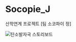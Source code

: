 # Socopie_J
산학연계 프로젝트 [팀 소코파이 정]

![탄소발자국 스토리보드](https://user-images.githubusercontent.com/64387433/215972408-cabcf03a-781a-46f7-a5ea-1c3e371ae435.png)
